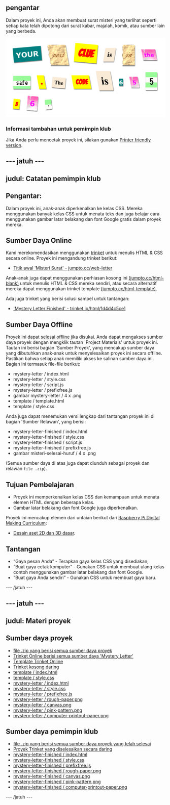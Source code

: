 ## pengantar

Dalam proyek ini, Anda akan membuat surat misteri yang terlihat seperti setiap kata telah dipotong dari surat kabar, majalah, komik, atau sumber lain yang berbeda.

![tangkapan layar](images/letter-final.png)

### Informasi tambahan untuk pemimpin klub

Jika Anda perlu mencetak proyek ini, silakan gunakan [Printer friendly version](https://projects.raspberrypi.org/en/projects/mystery-letter/print).

## \--- jatuh \---

## judul: Catatan pemimpin klub

## Pengantar:

Dalam proyek ini, anak-anak diperkenalkan ke kelas CSS. Mereka menggunakan banyak kelas CSS untuk menata teks dan juga belajar cara menggunakan gambar latar belakang dan font Google gratis dalam proyek mereka.

## Sumber Daya Online

Kami merekomendasikan menggunakan [trinket](https://trinket.io/) untuk menulis HTML & CSS secara online. Proyek ini mengandung trinket berikut:

* [Titik awal 'Misteri Surat' - jumpto.cc/web-letter](http://jumpto.cc/web-letter)

Anak-anak juga dapat menggunakan perhiasan kosong ini [(jumpto.cc/html-blank)](http://jumpto.cc/html-blank) untuk menulis HTML & CSS mereka sendiri, atau secara alternatif mereka dapat menggunakan trinket template [(jumpto.cc/html-template)](http://jumpto.cc/html-template).

Ada juga trinket yang berisi solusi sampel untuk tantangan:

* ['Mystery Letter Finished' - trinket.io/html/1d4d4c5ce1](https://trinket.io/html/1d4d4c5ce1)

## Sumber Daya Offline

Proyek ini dapat [selesai offline](https://www.codeclubprojects.org/en-GB/resources/webdev-working-offline/) jika disukai. Anda dapat mengakses sumber daya proyek dengan mengklik tautan 'Project Materials' untuk proyek ini. Tautan ini berisi bagian 'Sumber Proyek', yang mencakup sumber daya yang dibutuhkan anak-anak untuk menyelesaikan proyek ini secara offline. Pastikan bahwa setiap anak memiliki akses ke salinan sumber daya ini. Bagian ini termasuk file-file berikut:

* mystery-letter / index.html
* mystery-letter / style.css
* mystery-letter / script.js
* mystery-letter / prefixfree.js
* gambar mystery-letter / 4 x .png
* template / template.html
* template / style.css

Anda juga dapat menemukan versi lengkap dari tantangan proyek ini di bagian 'Sumber Relawan', yang berisi:

* mystery-letter-finished / index.html
* mystery-letter-finished / style.css
* mystery-letter-finished / script.js
* mystery-letter-finished / prefixfree.js
* gambar misteri-selesai-huruf / 4 x .png

(Semua sumber daya di atas juga dapat diunduh sebagai proyek dan relawan `file .zip`).

## Tujuan Pembelajaran

* Proyek ini memperkenalkan kelas CSS dan kemampuan untuk menata elemen HTML dengan beberapa kelas.
* Gambar latar belakang dan font Google juga diperkenalkan. 

Proyek ini mencakup elemen dari untaian berikut dari [Raspberry Pi Digital Making Curriculum](http://rpf.io/curriculum):

* [Desain aset 2D dan 3D dasar](https://www.raspberrypi.org/curriculum/design/creator).

## Tantangan

* “Gaya pesan Anda” - Terapkan gaya kelas CSS yang disediakan;
* “Buat gaya cetak komputer” - Gunakan CSS untuk membuat ulang kelas contoh menggunakan gambar latar belakang dan font Google. 
* “Buat gaya Anda sendiri” - Gunakan CSS untuk membuat gaya baru.

\--- /jatuh \---

## \--- jatuh \---

## judul: Materi proyek

## Sumber daya proyek

* [file .zip yang berisi semua sumber daya proyek](resources/letter-project-resources.zip)
* [Trinket Online berisi semua sumber daya 'Mystery Letter'](http://jumpto.cc/web-letter)
* [Template Trinket Online](http://jumpto.cc/trinket-template)
* [Trinket kosong daring](http://jumpto.cc/trinket-blank)
* [template / index.html](resources/template-index.html)
* [template / style.css](resources/template-style.css)
* [mystery-letter / index.html](resources/mystery-letter-index.html)
* [mystery-letter / style.css](resources/mystery-letter-style.css)
* [mystery-letter / prefixfree.js](resources/mystery-letter-prefixfree.js)
* [mystery-letter / rough-paper.png](resources/mystery-letter-rough-paper.png)
* [mystery-letter / canvas.png](resources/mystery-letter-canvas.png)
* [mystery-letter / pink-pattern.png](resources/mystery-letter-pink-pattern.png)
* [mystery-letter / computer-printout-paper.png](resources/mystery-letter-computer-printout-paper.png)

## Sumber daya pemimpin klub

* [file .zip yang berisi semua sumber daya proyek yang telah selesai](resources/letter-volunteer-resources.zip)
* [Proyek Trinket yang diselesaikan secara daring](https://trinket.io/html/1d4d4c5ce1)
* [mystery-letter-finished / index.html](resources/mystery-letter-finished-index.html)
* [mystery-letter-finished / style.css](resources/mystery-letter-finished-style.css)
* [mystery-letter-finished / prefixfree.js](resources/mystery-letter-finished-prefixfree.js)
* [mystery-letter-finished / rough-paper.png](resources/mystery-letter-finished-rough-paper.png)
* [mystery-letter-finished / canvas.png](resources/mystery-letter-finished-canvas.png)
* [mystery-letter-finished / pink-pattern.png](resources/mystery-letter-finished-pink-pattern.png)
* [mystery-letter-finished / computer-printout-paper.png](resources/mystery-letter-finished-computer-printout-paper.png)

\--- /jatuh \---